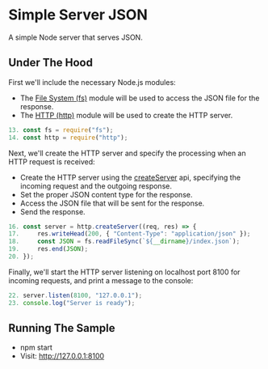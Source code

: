 # Simple Server JSON

A simple Node server that serves JSON.

## Under The Hood

First we'll include the necessary Node.js modules:

-   The [File System (fs)](https://nodejs.org/api/fs.html) module will be used to access the JSON file for the response.
-   The [HTTP (http)](https://nodejs.org/api/http.html) module will be used to create the HTTP server.

```js
13. const fs = require("fs");
14. const http = require("http");
```

Next, we'll create the HTTP server and specify the processing when an HTTP request is received:

-   Create the HTTP server using the [createServer](https://nodejs.org/api/http.html#http_http_createserver_options_requestlistener) api, specifying the incoming request and the outgoing response.
-   Set the proper JSON content type for the response.
-   Access the JSON file that will be sent for the response.
-   Send the response.

```js
16. const server = http.createServer((req, res) => {
17.     res.writeHead(200, { "Content-Type": "application/json" });
18.     const JSON = fs.readFileSync(`${__dirname}/index.json`);
19.     res.end(JSON);
20. });
```

Finally, we'll start the HTTP server listening on localhost port 8100 for incoming requests, and print a message to the console:

```js
22. server.listen(8100, "127.0.0.1");
23. console.log("Server is ready");
```

## Running The Sample

-   npm start
-   Visit: http://127.0.0.1:8100
